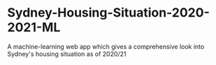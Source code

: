 # Sydney-Housing-Situation-2020-2021-ML
A machine-learning web app which gives a comprehensive look into Sydney's housing situation as of 2020/21
